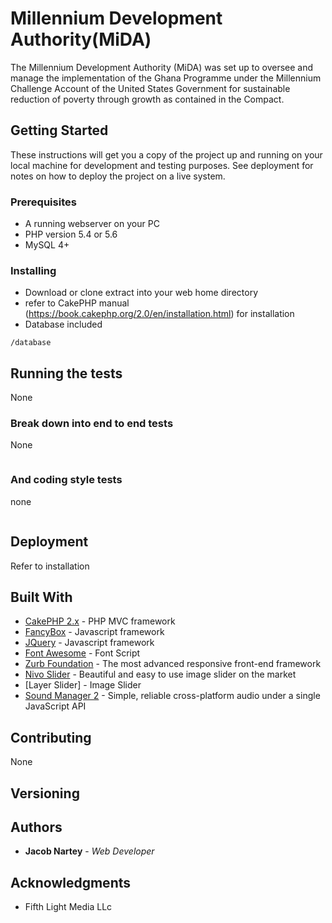 # Millennium Development Authority(MiDA)
The Millennium Development Authority (MiDA) was set up to oversee and manage the implementation of the Ghana Programme under the Millennium Challenge Account of the United States Government for sustainable reduction of poverty through growth as contained in the Compact.

## Getting Started

These instructions will get you a copy of the project up and running on your local machine for development and testing purposes. See deployment for notes on how to deploy the project on a live system.

### Prerequisites

* A running webserver on your PC 
* PHP version 5.4 or 5.6
* MySQL 4+

### Installing

* Download or clone extract into your web home directory 
* refer to CakePHP manual (https://book.cakephp.org/2.0/en/installation.html) for installation
* Database included

```
/database
```

## Running the tests

None

### Break down into end to end tests

None

```

```

### And coding style tests

none

```

```

## Deployment

Refer to installation

## Built With

* [CakePHP 2.x](https://www.cakephp.org) - PHP MVC framework
* [FancyBox](http://fancyapps.com/fancybox/) - Javascript framework
* [JQuery](https://jquery.com/) - Javascript framework
* [Font Awesome](https://greensock.com/tweenmax) - Font Script
* [Zurb Foundation](https://foundation.zurb.com/) - The most advanced responsive front-end framework
* [Nivo Slider](http://docs.dev7studios.com/jquery-plugins/nivo-slider) - Beautiful and easy to use image slider on the market
* [Layer Slider] - Image Slider
* [Sound Manager 2](http://www.schillmania.com/projects/soundmanager2) - Simple, reliable cross-platform audio under a single JavaScript API

## Contributing

None

## Versioning

 

## Authors

* **Jacob Nartey** - *Web Developer*

## Acknowledgments

* Fifth Light Media LLc
